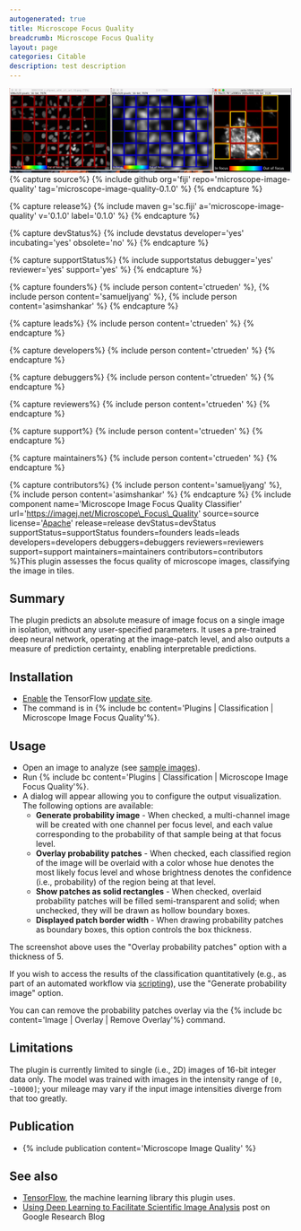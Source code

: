 ```yaml
---
autogenerated: true
title: Microscope Focus Quality
breadcrumb: Microscope Focus Quality
layout: page
categories: Citable
description: test description
---
```


<img src="/media/Mifqc.png" width="900"/> 
{% capture source%}
{% include github org='fiji' repo='microscope-image-quality' tag='microscope-image-quality-0.1.0' %}
{% endcapture %}

{% capture release%}
{% include maven g='sc.fiji' a='microscope-image-quality' v='0.1.0' label='0.1.0' %}
{% endcapture %}

{% capture devStatus%}
{% include devstatus developer='yes' incubating='yes' obsolete='no' %}
{% endcapture %}

{% capture supportStatus%}
{% include supportstatus debugger='yes' reviewer='yes' support='yes' %}
{% endcapture %}

{% capture founders%}
{% include person content='ctrueden' %}, {% include person content='samueljyang' %}, {% include person content='asimshankar' %}
{% endcapture %}

{% capture leads%}
{% include person content='ctrueden' %}
{% endcapture %}

{% capture developers%}
{% include person content='ctrueden' %}
{% endcapture %}

{% capture debuggers%}
{% include person content='ctrueden' %}
{% endcapture %}

{% capture reviewers%}
{% include person content='ctrueden' %}
{% endcapture %}

{% capture support%}
{% include person content='ctrueden' %}
{% endcapture %}

{% capture maintainers%}
{% include person content='ctrueden' %}
{% endcapture %}

{% capture contributors%}
{% include person content='samueljyang' %}, {% include person content='asimshankar' %}
{% endcapture %}
{% include component name='Microscope Image Focus Quality Classifier' url='https://imagej.net/Microscope\_Focus\_Quality' source=source license='[Apache](Apache)' release=release devStatus=devStatus supportStatus=supportStatus founders=founders leads=leads developers=developers debuggers=debuggers reviewers=reviewers support=support maintainers=maintainers contributors=contributors %}This plugin assesses the focus quality of microscope images, classifying the image in tiles.

Summary
-------

The plugin predicts an absolute measure of image focus on a single image in isolation, without any user-specified parameters. It uses a pre-trained deep neural network, operating at the image-patch level, and also outputs a measure of prediction certainty, enabling interpretable predictions.

Installation
------------

-   [Enable](Following_an_update_site) the TensorFlow [update site](Update_site).
-   The command is in {% include bc content='Plugins | Classification | Microscope Image Focus Quality'%}.

Usage
-----

-   Open an image to analyze (see [sample images](https://storage.googleapis.com/microscope-image-quality/static/fiji_plugin_test_images.zip)).
-   Run {% include bc content='Plugins | Classification | Microscope Image Focus Quality'%}.
-   A dialog will appear allowing you to configure the output visualization. The following options are available:
    -   **Generate probability image** - When checked, a multi-channel image will be created with one channel per focus level, and each value corresponding to the probability of that sample being at that focus level.
    -   **Overlay probability patches** - When checked, each classified region of the image will be overlaid with a color whose hue denotes the most likely focus level and whose brightness denotes the confidence (i.e., probability) of the region being at that level.
    -   **Show patches as solid rectangles** - When checked, overlaid probability patches will be filled semi-transparent and solid; when unchecked, they will be drawn as hollow boundary boxes.
    -   **Displayed patch border width** - When drawing probability patches as boundary boxes, this option controls the box thickness.

The screenshot above uses the "Overlay probability patches" option with a thickness of 5.

If you wish to access the results of the classification quantitatively (e.g., as part of an automated workflow via [scripting](Scripting)), use the "Generate probability image" option.

You can can remove the probability patches overlay via the {% include bc content='Image | Overlay | Remove Overlay'%} command.

Limitations
-----------

The plugin is currently limited to single (i.e., 2D) images of 16-bit integer data only. The model was trained with images in the intensity range of `[0, ~10000]`; your mileage may vary if the input image intensities diverge from that too greatly.

Publication
-----------

-   {% include publication content='Microscope Image Quality' %}

See also
--------

-   [TensorFlow](TensorFlow), the machine learning library this plugin uses.
-   [Using Deep Learning to Facilitate Scientific Image Analysis](https://research.googleblog.com/2018/03/using-deep-learning-to-facilitate.html) post on Google Research Blog


